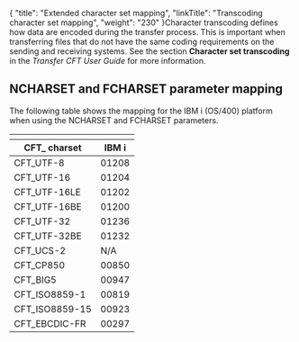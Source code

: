 {
    "title": "Extended character set mapping",
    "linkTitle": "Transcoding character set mapping",
    "weight": "230"
}Character transcoding defines how data are encoded during the transfer process. This is important when transferring files that do not have the same coding requirements on the sending and receiving systems. See the section **Character set transcoding** in the *Transfer CFT User Guide* for more information.

## NCHARSET and FCHARSET parameter mapping

The following table shows the mapping for the IBM i (OS/400) platform when using the NCHARSET and FCHARSET parameters.

<table>
   <th>
      <tr>
<th>CFT_ charset         </th>
<th>IBM i         </th>
      </tr>
   </thead>
   <tbody>
      <tr>
         <td>CFT_UTF-8         </td>
         <td>01208         </td>
      </tr>
      <tr>
         <td>CFT_UTF-16         </td>
         <td>01204         </td>
      </tr>
      <tr>
         <td>CFT_UTF-16LE         </td>
         <td>01202         </td>
      </tr>
      <tr>
         <td>CFT_UTF-16BE         </td>
         <td>01200         </td>
      </tr>
      <tr>
         <td>CFT_UTF-32         </td>
         <td>01236         </td>
      </tr>
      <tr>
         <td>CFT_UTF-32BE         </td>
         <td>01232         </td>
      </tr>
      <tr>
         <td>CFT_UCS-2         </td>
         <td>N/A         </td>
      </tr>
      <tr>
         <td>CFT_CP850         </td>
         <td>00850         </td>
      </tr>
      <tr>
         <td>CFT_BIG5         </td>
         <td>00947         </td>
      </tr>
      <tr>
         <td>CFT_ISO8859-1         </td>
         <td>00819         </td>
      </tr>
      <tr>
         <td>CFT_ISO8859-15         </td>
         <td>00923         </td>
      </tr>
      <tr>
         <td>CFT_EBCDIC-FR         </td>
         <td>00297         </td>
      </tr>
   </tbody>
</table>
